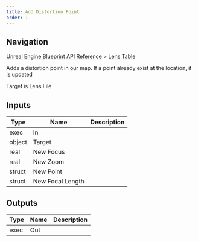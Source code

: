 ```yaml
---
title: Add Distortion Point
order: 1
---
```

## Navigation

[Unreal Engine Blueprint API Reference](https://dev.epicgames.com/documentation/en-us/unreal-engine/BlueprintAPI) > [Lens Table](https://dev.epicgames.com/documentation/en-us/unreal-engine/BlueprintAPI/LensTable)

Adds a distortion point in our map. If a point already exist at the location, it is updated

Target is Lens File

## Inputs

| Type | Name | Description |
| --- | --- | --- |
| exec | In |  |
| object | Target |  |
| real | New Focus |  |
| real | New Zoom |  |
| struct | New Point |  |
| struct | New Focal Length |  |

## Outputs

| Type | Name | Description |
| --- | --- | --- |
| exec | Out |  |
